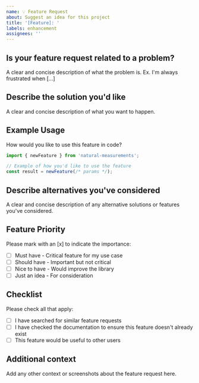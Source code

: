 ```yaml
---
name: 💡 Feature Request
about: Suggest an idea for this project
title: '[Feature]: '
labels: enhancement
assignees: ''
---
```


## Is your feature request related to a problem?

A clear and concise description of what the problem is. Ex. I'm always frustrated when [...]

## Describe the solution you'd like

A clear and concise description of what you want to happen.

## Example Usage

How would you like to use this feature in code?

```typescript
import { newFeature } from 'natural-measurements';

// Example of how you'd like to use the feature
const result = newFeature(/* params */);
```

## Describe alternatives you've considered

A clear and concise description of any alternative solutions or features you've considered.

## Feature Priority

Please mark with an [x] to indicate the importance:

- [ ] Must have - Critical feature for my use case
- [ ] Should have - Important but not critical
- [ ] Nice to have - Would improve the library
- [ ] Just an idea - For consideration

## Checklist

Please check all that apply:

- [ ] I have searched for similar feature requests
- [ ] I have checked the documentation to ensure this feature doesn't already exist
- [ ] This feature would be useful to other users

## Additional context

Add any other context or screenshots about the feature request here.
